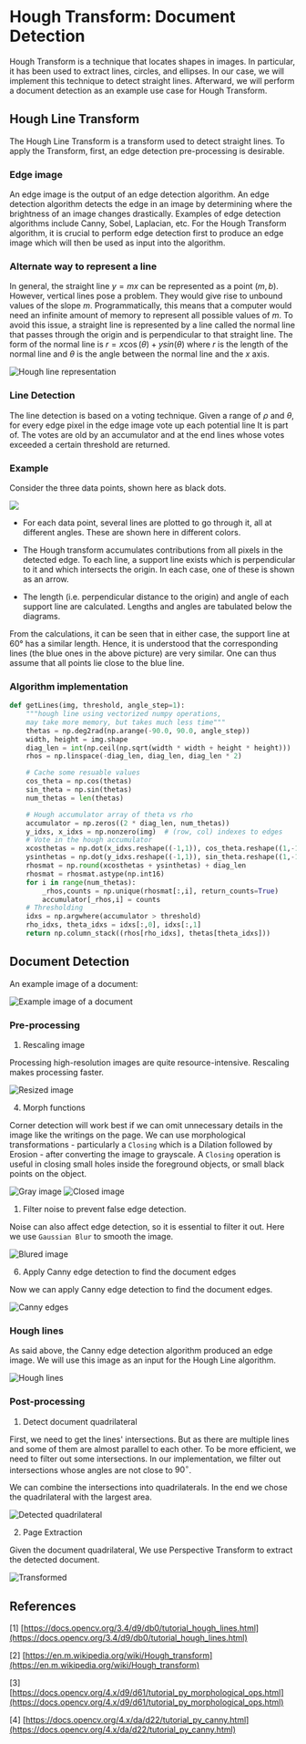 
# Hough Transform: Document Detection

Hough Transform is a technique that locates shapes in images. In particular, it has been used to extract lines, circles, and ellipses. In our case, we will implement this technique to detect straight lines. Afterward, we will perform a document detection as an example use case for Hough Transform.

## Hough Line Transform

The Hough Line Transform is a transform used to detect straight lines. To apply the Transform, first, an edge detection pre-processing is desirable.

### Edge image

An edge image is the output of an edge detection algorithm. An edge detection algorithm detects the edge in an image by determining where the brightness of an image changes drastically. Examples of edge detection algorithms include Canny, Sobel, Laplacian, etc. For the Hough Transform algorithm, it is crucial to perform edge detection first to produce an edge image which will then be used as input into the algorithm.

### Alternate way to represent a line

In general, the straight line $y=mx$ can be represented as a point $(m, b)$. However, vertical lines pose a problem. They would give rise to unbound values of the slope $m$. Programmatically, this means that a computer would need an infinite amount of memory to represent all possible values of $m$. To avoid this issue, a straight line is represented by a line called the normal line that passes through the origin and is perpendicular to that straight line. The form of the normal line is $r=x\cos(\theta) + ysin(\theta)$ where $r$ is the length of the normal line and $\theta$ is the angle between the normal line and the $x$ axis.

![Hough line representation](images/R_theta_line.gif)

### Line Detection

The line detection is based on a voting technique. Given a range of $\rho$ and $\theta$, for every edge pixel in the edge image vote up each potential line It is part of. The votes are old by an accumulator and at the end lines whose votes exceeded a certain threshold are returned.

### Example

Consider the three data points, shown here as black dots.

![](images/1280px-Hough_transform_diagram.svg.png)

- For each data point, several lines are plotted to go through it, all at different angles. These are shown here in different colors.

- The Hough transform accumulates contributions from all pixels in the detected edge. To each line, a support line exists which is perpendicular to it and which intersects the origin. In each case, one of these is shown as an arrow.

- The length (i.e. perpendicular distance to the origin) and angle of each support line are calculated. Lengths and angles are tabulated below the diagrams.

From the calculations, it can be seen that in either case, the support line at 60° has a similar length. Hence, it is understood that the corresponding lines (the blue ones in the above picture) are very similar. One can thus assume that all points lie close to the blue line.

### Algorithm implementation

```python
def getLines(img, threshold, angle_step=1):
    """hough line using vectorized numpy operations,
    may take more memory, but takes much less time"""
    thetas = np.deg2rad(np.arange(-90.0, 90.0, angle_step))
    width, height = img.shape
    diag_len = int(np.ceil(np.sqrt(width * width + height * height)))   # max_dist
    rhos = np.linspace(-diag_len, diag_len, diag_len * 2)

    # Cache some resuable values
    cos_theta = np.cos(thetas)
    sin_theta = np.sin(thetas)
    num_thetas = len(thetas)

    # Hough accumulator array of theta vs rho
    accumulator = np.zeros((2 * diag_len, num_thetas))
    y_idxs, x_idxs = np.nonzero(img)  # (row, col) indexes to edges
    # Vote in the hough accumulator
    xcosthetas = np.dot(x_idxs.reshape((-1,1)), cos_theta.reshape((1,-1)))
    ysinthetas = np.dot(y_idxs.reshape((-1,1)), sin_theta.reshape((1,-1)))
    rhosmat = np.round(xcosthetas + ysinthetas) + diag_len
    rhosmat = rhosmat.astype(np.int16)
    for i in range(num_thetas):
        _rhos,counts = np.unique(rhosmat[:,i], return_counts=True)
        accumulator[_rhos,i] = counts
    # Thresholding
    idxs = np.argwhere(accumulator > threshold)
    rho_idxs, theta_idxs = idxs[:,0], idxs[:,1]
    return np.column_stack((rhos[rho_idxs], thetas[theta_idxs]))
```

## Document Detection

An example image of a document:

![Example image of a document](images/1-Original%20Image.jpg)

### Pre-processing

1. Rescaling image

Processing high-resolution images are quite resource-intensive. Rescaling makes processing faster.

![Resized image](images/2-Resized%20Image.jpg)

4. Morph functions

Corner detection will work best if we can omit unnecessary details in the image like the writings on the page. We can use morphological transformations - particularly a `Closing` which is a Dilation followed by Erosion - after converting the image to grayscale. A `Closing` operation is useful in closing small holes inside the foreground objects, or small black points on the object.

![Gray image](images/3-Gray%20image.jpg)
![Closed image](images/4-Closed%20image.jpg)

1. Filter noise to prevent false edge detection.

Noise can also affect edge detection, so it is essential to filter it out. Here we use `Gaussian Blur` to smooth the image.

![Blured image](images/5-Blured%20image.jpg)

6. Apply Canny edge detection to find the document edges

Now we can apply Canny edge detection to find the document edges.

![Canny edges](images/6-Canny%20edges.jpg)

### Hough lines

As said above, the Canny edge detection algorithm produced an edge image. We will use this image as an input for the Hough Line algorithm.

![Hough lines](images/7-Hough%20lines.jpg)

### Post-processing

1. Detect document quadrilateral

First, we need to get the lines' intersections. But as there are multiple lines and some of them are almost parallel to each other. To be more efficient, we need to filter out some intersections. In our implementation, we filter out intersections whose angles are not close to $90^\circ$.

We can combine the intersections into quadrilaterals. In the end we chose the quadrilateral with the largest area. 

![Detected quadrilateral](images/8-Detected.jpg)

2. Page Extraction

Given the document quadrilateral, We use Perspective Transform to extract the detected document.

![Transformed](images/9-Transformed.jpg)

## References

[1] [https://docs.opencv.org/3.4/d9/db0/tutorial_hough_lines.html](https://docs.opencv.org/3.4/d9/db0/tutorial_hough_lines.html)

[2] [https://en.m.wikipedia.org/wiki/Hough_transform](https://en.m.wikipedia.org/wiki/Hough_transform)

[3] [https://docs.opencv.org/4.x/d9/d61/tutorial_py_morphological_ops.html](https://docs.opencv.org/4.x/d9/d61/tutorial_py_morphological_ops.html)

[4] [https://docs.opencv.org/4.x/da/d22/tutorial_py_canny.html](https://docs.opencv.org/4.x/da/d22/tutorial_py_canny.html)

